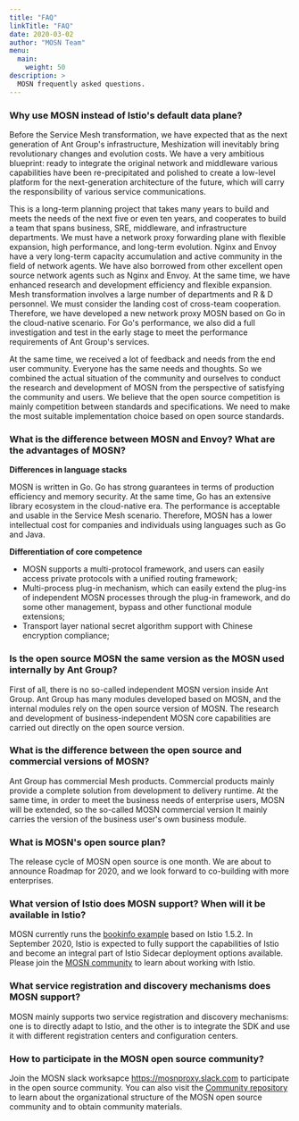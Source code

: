 ```yaml
---
title: "FAQ"
linkTitle: "FAQ"
date: 2020-03-02
author: "MOSN Team"
menu:
  main:
    weight: 50
description: >
  MOSN frequently asked questions.
---
```


### Why use MOSN instead of Istio's default data plane?

Before the Service Mesh transformation, we have expected that as the next generation of Ant Group's infrastructure, Meshization will inevitably bring revolutionary changes and evolution costs. We have a very ambitious blueprint: ready to integrate the original network and middleware various capabilities have been re-precipitated and polished to create a low-level platform for the next-generation architecture of the future, which will carry the responsibility of various service communications.

This is a long-term planning project that takes many years to build and meets the needs of the next five or even ten years, and cooperates to build a team that spans business, SRE, middleware, and infrastructure departments. We must have a network proxy forwarding plane with flexible expansion, high performance, and long-term evolution. Nginx and Envoy have a very long-term capacity accumulation and active community in the field of network agents. We have also borrowed from other excellent open source network agents such as Nginx and Envoy. At the same time, we have enhanced research and development efficiency and flexible expansion. Mesh transformation involves a large number of departments and R & D personnel. We must consider the landing cost of cross-team cooperation. Therefore, we have developed a new network proxy MOSN based on Go in the cloud-native scenario. For Go's performance, we also did a full investigation and test in the early stage to meet the performance requirements of Ant Group's services.

At the same time, we received a lot of feedback and needs from the end user community. Everyone has the same needs and thoughts. So we combined the actual situation of the community and ourselves to conduct the research and development of MOSN from the perspective of satisfying the community and users. We believe that the open source competition is mainly competition between standards and specifications. We need to make the most suitable implementation choice based on open source standards.

### What is the difference between MOSN and Envoy? What are the advantages of MOSN?

**Differences in language stacks**

MOSN is written in Go. Go has strong guarantees in terms of production efficiency and memory security. At the same time, Go has an extensive library ecosystem in the cloud-native era. The performance is acceptable and usable in the Service Mesh scenario. Therefore, MOSN has a lower intellectual cost for companies and individuals using languages such as Go and Java.

**Differentiation of core competence**

- MOSN supports a multi-protocol framework, and users can easily access private protocols with a unified routing framework;
- Multi-process plug-in mechanism, which can easily extend the plug-ins of independent MOSN processes through the plug-in framework, and do some other management, bypass and other functional module extensions;
- Transport layer national secret algorithm support with Chinese encryption compliance;

### Is the open source MOSN the same version as the MOSN used internally by Ant Group?

First of all, there is no so-called independent MOSN version inside Ant Group. Ant Group has many modules developed based on MOSN, and the internal modules rely on the open source version of MOSN. The research and development of business-independent MOSN core capabilities are carried out directly on the open source version.

### What is the difference between the open source and commercial versions of MOSN?

Ant Group has commercial Mesh products. Commercial products mainly provide a complete solution from development to delivery runtime. At the same time, in order to meet the business needs of enterprise users, MOSN will be extended, so the so-called MOSN commercial version It mainly carries the version of the business user's own business module.

### What is MOSN's open source plan?

The release cycle of MOSN open source is one month. We are about to announce Roadmap for 2020, and we look forward to co-building with more enterprises.

### What version of Istio does MOSN support? When will it be available in Istio?

MOSN currently runs the [bookinfo example](/docs/quick-start/istio/) based on Istio 1.5.2. In September 2020, Istio is expected to fully support the capabilities of Istio and become an integral part of Istio Sidecar deployment options available. Please join the [MOSN community](/docs/community) to learn about working with Istio.

### What service registration and discovery mechanisms does MOSN support?

MOSN mainly supports two service registration and discovery mechanisms: one is to directly adapt to Istio, and the other is to integrate the SDK and use it with different registration centers and configuration centers.

### How to participate in the MOSN open source community?

Join the MOSN slack worksapce <https://mosnproxy.slack.com> to participate in the open source community. You can also visit the [Community repository](https://github.com/mosn/community) to learn about the organizational structure of the MOSN open source community and to obtain community materials.
